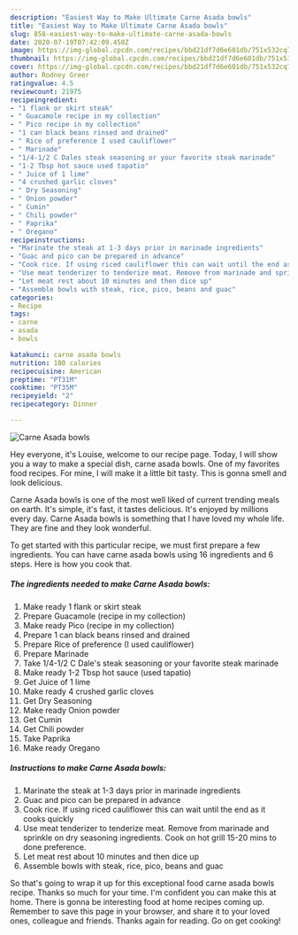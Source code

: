 ```yaml
---
description: "Easiest Way to Make Ultimate Carne Asada bowls"
title: "Easiest Way to Make Ultimate Carne Asada bowls"
slug: 858-easiest-way-to-make-ultimate-carne-asada-bowls
date: 2020-07-19T07:42:09.450Z
image: https://img-global.cpcdn.com/recipes/bbd21df7d6e601db/751x532cq70/carne-asada-bowls-recipe-main-photo.jpg
thumbnail: https://img-global.cpcdn.com/recipes/bbd21df7d6e601db/751x532cq70/carne-asada-bowls-recipe-main-photo.jpg
cover: https://img-global.cpcdn.com/recipes/bbd21df7d6e601db/751x532cq70/carne-asada-bowls-recipe-main-photo.jpg
author: Rodney Greer
ratingvalue: 4.5
reviewcount: 21975
recipeingredient:
- "1 flank or skirt steak"
- " Guacamole recipe in my collection"
- " Pico recipe in my collection"
- "1 can black beans rinsed and drained"
- " Rice of preference I used cauliflower"
- " Marinade"
- "1/4-1/2 C Dales steak seasoning or your favorite steak marinade"
- "1-2 Tbsp hot sauce used tapatio"
- " Juice of 1 lime"
- "4 crushed garlic cloves"
- " Dry Seasoning"
- " Onion powder"
- " Cumin"
- " Chili powder"
- " Paprika"
- " Oregano"
recipeinstructions:
- "Marinate the steak at 1-3 days prior in marinade ingredients"
- "Guac and pico can be prepared in advance"
- "Cook rice. If using riced cauliflower this can wait until the end as it cooks quickly"
- "Use meat tenderizer to tenderize meat. Remove from marinade and sprinkle on dry seasoning ingredients. Cook on hot grill 15-20 mins to done preference."
- "Let meat rest about 10 minutes and then dice up"
- "Assemble bowls with steak, rice, pico, beans and guac"
categories:
- Recipe
tags:
- carne
- asada
- bowls

katakunci: carne asada bowls 
nutrition: 180 calories
recipecuisine: American
preptime: "PT31M"
cooktime: "PT35M"
recipeyield: "2"
recipecategory: Dinner

---
```



![Carne Asada bowls](https://img-global.cpcdn.com/recipes/bbd21df7d6e601db/751x532cq70/carne-asada-bowls-recipe-main-photo.jpg)

Hey everyone, it's Louise, welcome to our recipe page. Today, I will show you a way to make a special dish, carne asada bowls. One of my favorites food recipes. For mine, I will make it a little bit tasty. This is gonna smell and look delicious.



Carne Asada bowls is one of the most well liked of current trending meals on earth. It's simple, it's fast, it tastes delicious. It's enjoyed by millions every day. Carne Asada bowls is something that I have loved my whole life. They are fine and they look wonderful.


To get started with this particular recipe, we must first prepare a few ingredients. You can have carne asada bowls using 16 ingredients and 6 steps. Here is how you cook that.

<!--inarticleads1-->

##### The ingredients needed to make Carne Asada bowls:

1. Make ready 1 flank or skirt steak
1. Prepare  Guacamole (recipe in my collection)
1. Make ready  Pico (recipe in my collection)
1. Prepare 1 can black beans rinsed and drained
1. Prepare  Rice of preference (I used cauliflower)
1. Prepare  Marinade
1. Take 1/4-1/2 C Dale&#39;s steak seasoning or your favorite steak marinade
1. Make ready 1-2 Tbsp hot sauce (used tapatio)
1. Get  Juice of 1 lime
1. Make ready 4 crushed garlic cloves
1. Get  Dry Seasoning
1. Make ready  Onion powder
1. Get  Cumin
1. Get  Chili powder
1. Take  Paprika
1. Make ready  Oregano




<!--inarticleads2-->

##### Instructions to make Carne Asada bowls:

1. Marinate the steak at 1-3 days prior in marinade ingredients
1. Guac and pico can be prepared in advance
1. Cook rice. If using riced cauliflower this can wait until the end as it cooks quickly
1. Use meat tenderizer to tenderize meat. Remove from marinade and sprinkle on dry seasoning ingredients. Cook on hot grill 15-20 mins to done preference.
1. Let meat rest about 10 minutes and then dice up
1. Assemble bowls with steak, rice, pico, beans and guac




So that's going to wrap it up for this exceptional food carne asada bowls recipe. Thanks so much for your time. I'm confident you can make this at home. There is gonna be interesting food at home recipes coming up. Remember to save this page in your browser, and share it to your loved ones, colleague and friends. Thanks again for reading. Go on get cooking!
